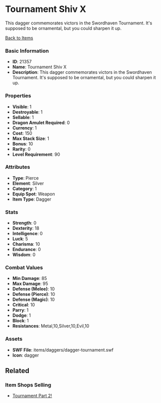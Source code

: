 # Tournament Shiv X

This dagger commemorates victors in the Swordhaven Tournament. It's supposed to be ornamental, but you could sharpen it up.

[Back to Items](../items.md)

### Basic Information

- **ID**: 21357
- **Name**: Tournament Shiv X
- **Description**: This dagger commemorates victors in the Swordhaven Tournament. It&#039;s supposed to be ornamental, but you could sharpen it up.

### Properties

- **Visible**: 1
- **Destroyable**: 1
- **Sellable**: 1
- **Dragon Amulet Required**: 0
- **Currency**: 1
- **Cost**: 150
- **Max Stack Size**: 1
- **Bonus**: 10
- **Rarity**: 0
- **Level Requirement**: 90

### Attributes

- **Type**: Pierce
- **Element**: Silver
- **Category**: 1
- **Equip Spot**: Weapon
- **Item Type**: Dagger

### Stats

- **Strength**: 0
- **Dexterity**: 18
- **Intelligence**: 0
- **Luck**: 5
- **Charisma**: 10
- **Endurance**: 0
- **Wisdom**: 0

### Combat Values

- **Min Damage**: 85
- **Max Damage**: 95
- **Defense (Melee)**: 10
- **Defense (Pierce)**: 10
- **Defense (Magic)**: 10
- **Critical**: 10
- **Parry**: 1
- **Dodge**: 1
- **Block**: 1
- **Resistances**: Metal,10,Silver,10,Evil,10

### Assets

- **SWF File**: items/daggers/dagger-tournament.swf
- **Icon**: dagger

## Related

### Item Shops Selling

- [Tournament Part 2!](../item-shops/509-tournament-part-2.md)

